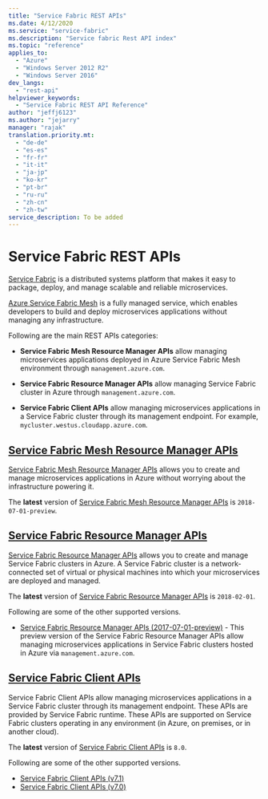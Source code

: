 ```yaml
---
title: "Service Fabric REST APIs"
ms.date: 4/12/2020
ms.service: "service-fabric"
ms.description: "Service fabric Rest API index"
ms.topic: "reference"
applies_to: 
  - "Azure"
  - "Windows Server 2012 R2"
  - "Windows Server 2016"
dev_langs: 
  - "rest-api"
helpviewer_keywords: 
  - "Service Fabric REST API Reference"
author: "jeffj6123"
ms.author: "jejarry"
manager: "rajak"
translation.priority.mt: 
  - "de-de"
  - "es-es"
  - "fr-fr"
  - "it-it"
  - "ja-jp"
  - "ko-kr"
  - "pt-br"
  - "ru-ru"
  - "zh-cn"
  - "zh-tw"
service_description: To be added
---
```


# Service Fabric REST APIs

[Service Fabric](https://aka.ms/ServiceFabric) is a distributed systems platform that makes it easy to package, deploy, and manage scalable and reliable microservices. 

[Azure Service Fabric Mesh](https://aka.ms/sfmesh) is a fully managed service, which enables developers to build and deploy microservices applications without managing any infrastructure.

Following are the main REST APIs categories:

- **Service Fabric Mesh Resource Manager APIs** allow managing microservices applications deployed in Azure Service Fabric Mesh environment through `management.azure.com`. 

- **Service Fabric Resource Manager APIs** allow managing Service Fabric cluster in Azure through `management.azure.com`.
  
- **Service Fabric Client APIs** allow managing microservices applications in a Service Fabric cluster through its  management endpoint. For example, `mycluster.westus.cloudapp.azure.com`.

## [Service Fabric Mesh Resource Manager APIs](sfmeshrp-index.md)
[Service Fabric Mesh Resource Manager APIs](sfmeshrp-index.md) allows you to create and manage microservices applications in Azure without worrying about the infrastructure powering it.

The **latest** version of [Service Fabric Mesh Resource Manager APIs](sfmeshrp-index.md) is `2018-07-01-preview`.

## [Service Fabric Resource Manager APIs](sfrp-index.md)
 [Service Fabric Resource Manager APIs](sfrp-index.md) allows you to create and manage Service Fabric clusters in Azure. A Service Fabric cluster is a network-connected set of virtual or physical machines into which your microservices are deployed and managed.

 The **latest** version of [Service Fabric Resource Manager APIs](sfrp-index.md) is `2018-02-01`. 
 
 Following are some of the other supported versions.

 * [Service Fabric Resource Manager APIs (2017-07-01-preview)](sfrp-2017-07-01-preview-index.md) -
  This preview version of the Service Fabric Resource Manager APIs allow managing microservices applications in Service Fabric clusters hosted in Azure via `management.azure.com`.

## [Service Fabric Client APIs](sfclient-index.md)
Service Fabric Client APIs allow managing microservices applications in a Service Fabric cluster through its  management endpoint. These APIs are provided by Service Fabric runtime. These APIs are supported on Service Fabric clusters operating in any environment (in Azure, on premises, or in another cloud).

 The **latest** version of [Service Fabric Client APIs](sfclient-index.md) is `8.0`.

Following are some of the other supported versions.

* [Service Fabric Client APIs (v7.1)](v72/sfclient-v72-index.md)
* [Service Fabric Client APIs (v7.0)](v71/sfclient-v71-index.md)

